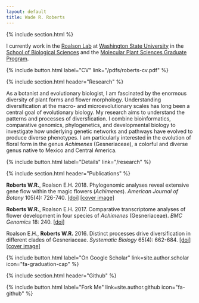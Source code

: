 ```yaml
---
layout: default
title: Wade R. Roberts
---
```

{% include section.html %}

I currently work in the [Roalson Lab](https://roalsonlab.weebly.com) at [Washington State University](https://wsu.edu) in the [School of Biological Sciences](https://sbs.wsu.edu) and the [Molecular Plant Sciences Graduate Program](https://mps.wsu.edu). 

{% include button.html label="CV" link="/pdfs/roberts-cv.pdf" %}

{% include section.html header="Research" %}

As a botanist and evolutionary biologist, I am fascinated by the enormous diversity of plant forms and flower morphology. Understanding diversification at the macro- and microevolutionary scales has long been a central goal of evolutionary biology. My research aims to understand the patterns and processes of diversfication. I combine bioinformatics, comparative genomics, phylogenetics, and developmental biology to investigate how underlying genetic networks and pathways have evolved to produce diverse phenotypes. I am particularly interested in the evolution of floral form in the genus _Achimenes_ (Gesneriaceae), a colorful and diverse genus native to Mexico and Central America.

{% include button.html label="Details" link="/research" %}

{% include section.html header="Publications" %}

**Roberts W.R.**, Roalson E.H. 2018. Phylogenomic analyses reveal extensive gene flow within the magic flowers (_Achimenes_). _American Journal of Botany_ 105(4): 726-740. [[doi]](https://doi.org/10.1002/ajb2.1058) [[cover image]](https://onlinelibrary.wiley.com/doi/abs/10.1002/ajb2.1088)

**Roberts W.R.**, Roalson E.H. 2017. Comparative transcriptome analyses of flower development in four species of _Achimenes_ (Gesneriaceae). _BMC Genomics_ 18: 240. [[doi]](https://doi.org/10.1186/s12864-017-3623-8)

Roalson E.H., **Roberts W.R.** 2016. Distinct processes drive diversification in different clades of Gesneriaceae. _Systematic Biology_ 65(4): 662-684. [[doi]](https://doi.org/10.1093/sysbio/syw012) [[cover image]](https://academic.oup.com/sysbio/article/65/4/i1/1753138)

{% include button.html label="On Google Scholar" link=site.author.scholar icon="fa-graduation-cap" %}

{% include section.html header="Github" %}

{% include button.html label="Fork Me" link=site.author.github icon="fa-github" %}
